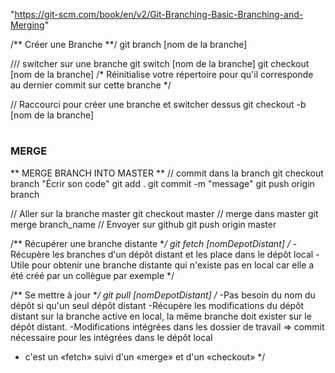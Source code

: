"https://git-scm.com/book/en/v2/Git-Branching-Basic-Branching-and-Merging"

/** Créer une Branche **/
git branch [nom de la branche]

/// switcher sur une branche
git switch [nom de la branche]
git checkout [nom de la branche]
/* Réinitialise votre répertoire pour qu'il corresponde au dernier commit sur cette branche */

// Raccourci pour créer une branche et switcher dessus
git checkout -b [nom de la branche]
#
##
### MERGE
** MERGE BRANCH INTO MASTER **
// commit dans la branch
git checkout branch
"Écrir  son code"
git add .
git commit -m "message"
git push origin branch

// Aller sur la branche master
git checkout master
// merge dans master
git merge branch_name
// Envoyer sur github
git push origin master

/** Récupérer une branche distante **/
git fetch [nomDepotDistant]
/*
-Récupère les branches d'un dépôt distant et les place dans le dépôt local
-Utile pour obtenir une branche distante qui n'existe pas en local car elle a été créé par un collègue par exemple
*/

/** Se mettre à jour **/
git pull [nomDepotDistant]
/* 
-Pas besoin du nom du dépôt si qu'un seul dépôt distant
-Récupère les modifications du dépôt distant sur la branche active en local, la même branche doit exister sur le dépôt distant.
-Modifications intégrées dans les dossier de travail
=> commit nécessaire pour les intégrées dans le dépôt local
- c'est un «fetch» suivi d'un «merge» et d'un «checkout»
*/